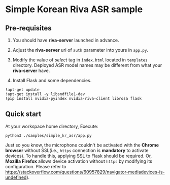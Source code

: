 # Simple Korean Riva ASR sample

## Pre-requisites
1. You should have **riva-server** launched in advance.

2. Adjust the **riva-server** uri of `auth` parameter into yours in `app.py`.

3. Modify the value of *select* tag in `index.html` located in `templates` directory. Deployed ASR model names may be different from what your **riva-server** have.

4. Install Flask and some dependencies.
```
!apt-get update
!apt-get install -y libsndfile1-dev
!pip install nvidia-pyindex nvidia-riva-client librosa flask
```

## Quick start
At your workspace home directory, Execute:

`python3 ./samples/simple_kr_asr/app.py`

Just so you know, the microphone couldn't be activated with the **Chrome browser** without SSL(i.e., `https` connection is **mandatory** to activate devices). To handle this, applying SSL to Flask should be required. Or, **Mozilla Firefox** allows device activation without `https` by modifying its configuration. Please refer to https://stackoverflow.com/questions/60957829/navigator-mediadevices-is-undefined).
